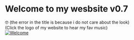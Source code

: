# Welcome to my wesbsite v0.7
🤓 (the error in the title is because i do not care about the look) <br>
(Click the logo of my website to hear my fav music) <br>
[![Welcome](https://gioco.lol/assets/img/logo.png)](https://gioco.lol/music)
